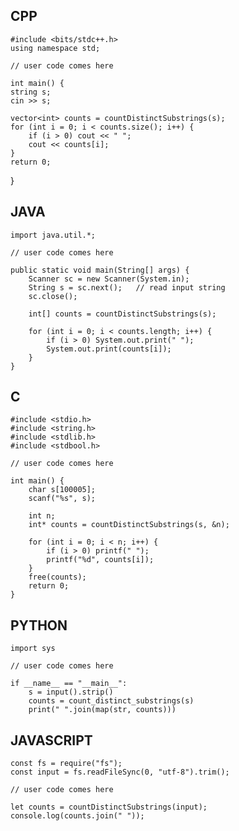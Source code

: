 ## CPP

    #include <bits/stdc++.h>
    using namespace std;

    // user code comes here

    int main() {
    string s;
    cin >> s;

    vector<int> counts = countDistinctSubstrings(s);
    for (int i = 0; i < counts.size(); i++) {
        if (i > 0) cout << " ";
        cout << counts[i];
    }
    return 0;
}

## JAVA

    import java.util.*;

    // user code comes here

    public static void main(String[] args) {
        Scanner sc = new Scanner(System.in);
        String s = sc.next();   // read input string
        sc.close();

        int[] counts = countDistinctSubstrings(s);

        for (int i = 0; i < counts.length; i++) {
            if (i > 0) System.out.print(" ");
            System.out.print(counts[i]);
        }
    }


## C

    #include <stdio.h>
    #include <string.h>
    #include <stdlib.h>
    #include <stdbool.h>

    // user code comes here

    int main() {
        char s[100005];
        scanf("%s", s);

        int n;
        int* counts = countDistinctSubstrings(s, &n);

        for (int i = 0; i < n; i++) {
            if (i > 0) printf(" ");
            printf("%d", counts[i]);
        }
        free(counts);
        return 0;
    }

## PYTHON

    import sys

    // user code comes here

    if __name__ == "__main__":
        s = input().strip()
        counts = count_distinct_substrings(s)
        print(" ".join(map(str, counts)))


## JAVASCRIPT

    const fs = require("fs");
    const input = fs.readFileSync(0, "utf-8").trim(); 

    // user code comes here

    let counts = countDistinctSubstrings(input);
    console.log(counts.join(" "));